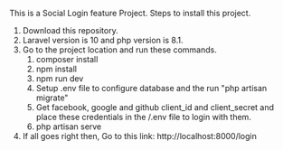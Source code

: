 This is a Social Login feature Project.
Steps to install this project.
1. Download this repository.
2. Laravel version is 10 and php version is 8.1.
3. Go to the project location and run these commands.
    1. composer install
    2. npm install
    3. npm run dev
    4. Setup .env file to configure database and the run "php artisan migrate"
    5. Get facebook, google and github client_id and client_secret and place these credentials in the /.env file to login with them.
    5. php artisan serve
4. If all goes right then, Go to this link:
    http://localhost:8000/login

    

